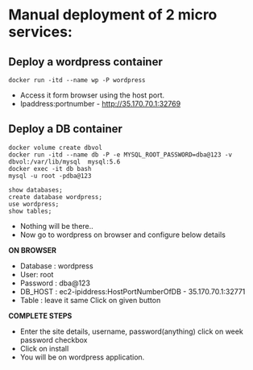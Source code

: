 # Manual deployment of 2 micro services:
## Deploy a wordpress container
```
docker run -itd --name wp -P wordpress
```
- Access it form browser using the host port.
- Ipaddress:portnumber - http://35.170.70.1:32769
## Deploy a DB container
```
docker volume create dbvol
docker run -itd --name db -P -e MYSQL_ROOT_PASSWORD=dba@123 -v dbvol:/var/lib/mysql  mysql:5.6
docker exec -it db bash
mysql -u root -pdba@123

show databases;
create database wordpress;
use wordpress;
show tables;
```
- Nothing will be there..
- Now go to wordpress on browser and configure below details

**ON BROWSER**
  
- Database : wordpress
- User: root
- Password : dba@123
- DB_HOST : ec2-ipiddress:HostPortNumberOfDB - 35.170.70.1:32771
- Table : leave it same
Click on given button

**COMPLETE STEPS**

- Enter the site details, username, password(anything) click on week password checkbox
- Click on install
- You will be on wordpress application.
